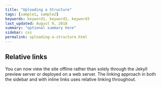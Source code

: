 ```yaml
---
title: "Uploading a Structure"
tags: [sample1, sample2]
keywords: keyword1, keyword2, keyword3
last_updated: August 9, 2018
summary: "optional summary here"
sidebar: cxs
permalink: uploading-a-structure.html
---
```

## Relative links

You can now view the site offline rather than solely through the Jekyll preview server or deployed on a web server. The linking approach in both the sidebar and with inline links uses relative linking throughout.